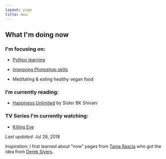```yaml
---
layout: page
title: Now
---
```


## What I'm doing now


### I'm focusing on:
- [Python learning](https://www.udemy.com/automate/)

- [Improving Photoshop skills](http://www.youtube.com/watch?v=sF_jSrBhdlg)

- Meditating & eating healthy vegan food


### I’m currently reading:
- [Happiness Unlimited](https://www.goodreads.com/book/show/25996423-happiness-unlimited) by Sister BK Shivani


### TV Series I'm currently watching:
- [Killing Eve](https://www.bbc.co.uk/iplayer/episodes/p06jy6bc/killing-eve)


*Last updated:* Jul 28, 2018

*Inspiration:* I first learned about "now" pages from [Tania Rascia](https://taniarascia.com) who got the idea from [Derek Sivers](https://sivers.org/).
